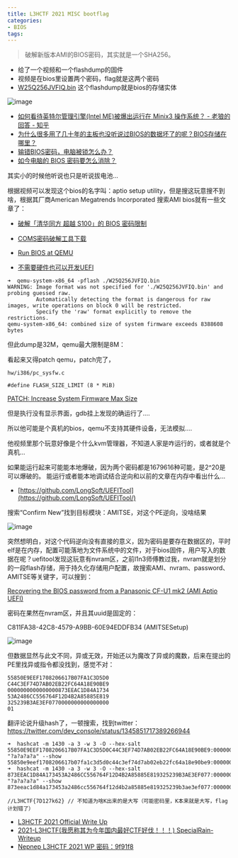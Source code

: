 ```yaml
---
title: L3HCTF 2021 MISC bootflag
categories:
- BIOS
tags: 
---
```


> 破解新版本AMI的BIOS密码，其实就是一个SHA256。

- 给了一个视频和一个flashdump的固件
- 视频是在bios里设置两个密码，flag就是这两个密码
- [W25Q256JVFIQ.bin](https://xuanxuanblingbling.github.io/assets/attachment/l3hctf/W25Q256JVFIQ.bin) 这个flashdump就是bios的存储实体

![image](https://xuanxuanblingbling.github.io/assets/pic/l3hctf/bios.png)

- [如何看待英特尔管理引擎(Intel ME)被爆出运行在 Minix3 操作系统？ - 老狼的回答 - 知乎 ](https://www.zhihu.com/question/67749141/answer/258836782)
- [为什么很多用了几十年的主板也没听说过BIOS的数据坏了的呢？BIOS存储在哪里？](https://zhuanlan.zhihu.com/p/137947510)
- [输错BIOS密码，电脑被锁怎么办？](https://zhuanlan.zhihu.com/p/44503341)
- [如今电脑的 BIOS 密码要怎么消除？](https://www.zhihu.com/question/24963009/answer/556873968)

其实小的时候他听说也只是听说拔电池...


根据视频可以发现这个bios的名字叫：aptio setup utility，但是搜这玩意搜不到啥，根据其厂商American Megatrends Incorporated 搜索AMI bios就有一些文章了：

- [破解「清华同方 超越 S100」的 BIOS 密码限制](https://blog.hackpascal.net/2018/03/crack-bios-password-limitation-of-tsinghua-tongfang-chaoyue-s100/)



- [COMS密码破解工具下载](http://www.biosrepair.com/jb/bios1.htm)


- [Run BIOS at QEMU](https://www.bios-mods.com/forum/Thread-Run-BIOS-at-QEMU)
- [不需要硬件也可以开发UEFI](https://zhuanlan.zhihu.com/p/107360611)

```
➜  qemu-system-x86_64 -pflash ./W25Q256JVFIQ.bin
WARNING: Image format was not specified for './W25Q256JVFIQ.bin' and probing guessed raw.
         Automatically detecting the format is dangerous for raw images, write operations on block 0 will be restricted.
         Specify the 'raw' format explicitly to remove the restrictions.
qemu-system-x86_64: combined size of system firmware exceeds 8388608 bytes
```

但此dump是32M，qemu最大限制是8M：

看起来又得patch qemu，patch完了，

```
hw/i386/pc_sysfw.c

#define FLASH_SIZE_LIMIT (8 * MiB)
```



[PATCH: Increase System Firmware Max Size](https://lists.gnu.org/archive/html/qemu-devel/2020-09/msg05504.html)

但是执行没有显示界面，gdb挂上发现的确运行了....

所以他可能是个真机的bios，qemu不支持其硬件设备，无法模拟....

他视频里那个玩意好像是个什么kvm管理器，不知道人家是咋运行的，或者就是个真机...

如果能运行起来可能能本地爆破，因为两个密码都是1679616种可能，是2^20是可以爆破的。
能运行或者能本地调试结合逆向和以前的文章在内存中看出什么...

- [https://github.com/LongSoft/UEFITool](https://github.com/LongSoft/UEFITool/)

搜索“Confirm New”找到目标模块：AMITSE，对这个PE逆向，没啥结果

![image](https://xuanxuanblingbling.github.io/assets/pic/l3hctf/pe.png)

突然想明白，对这个代码逆向没有直接的意义，因为密码是要存在数据区的，平时elf是在内存，配置可能落地为文件系统中的文件，对于bios固件，用户写入的数据在呢？uefitool发现这玩意有nvram区，之前l1n3师傅教过我，nvram就是划分的一段flash存储，用于持久化存储用户配置，故搜索AMI、nvram、password、AMITSE等关键字，可以搜到：

[Recovering the BIOS password from a Panasonic CF-U1 mk2 (AMI Aptio UEFI)](https://gist.github.com/en4rab/550880c099b5194fbbf3039e3c8ab6fd)


密码在果然在nvram区，并且其uuid是固定的：

C811FA38-42C8-4579-A9BB-60E94EDDFB34 (AMITSESetup)

![image](https://xuanxuanblingbling.github.io/assets/pic/l3hctf/hash.png)

但数据显然与此文不同，异或无效，开始还以为魔改了异或的魔数，后来在提出的PE里找异或指令都没找到，感觉不对：

```
55850E9EEF1708206617B07FA1C3D5D0
C44C3EF74D7AB02EB22FC64A18E90BE9
0000000000000000873EEAC1D84A1734
53A2486CC556764F12D4B2A85885E819
325239B3AE3EF0770000000000000000
01
```

翻评论说升级hash了，一顿搜索，找到twitter：
https://twitter.com/dev_console/status/1345851717389266944

```
➜  hashcat -m 1430 -a 3 -w 3 -O --hex-salt 55850E9EEF1708206617B07FA1C3D5D0C44C3EF74D7AB02EB22FC64A18E90BE9:0000000000000000000000000000000000000000000000000000000000000000 "?a?a?a?a" --show
55850e9eef1708206617b07fa1c3d5d0c44c3ef74d7ab02eb22fc64a18e90be9:0000000000000000000000000000000000000000000000000000000000000000:7K62
➜  hashcat -m 1430 -a 3 -w 3 -O --hex-salt 873EEAC1D84A173453A2486CC556764F12D4B2A85885E819325239B3AE3EF077:0000000000000000000000000000000000000000000000000000000000000000 "?a?a?a?a" --show
873eeac1d84a173453a2486cc556764f12d4b2a85885e819325239b3ae3ef077:0000000000000000000000000000000000000000000000000000000000000000:7D12

//L3HCTF{7D127k62} // 不知道为啥K出来的是大写（可能密码里，K本来就是大写，flag计划错了）
```


- [L3HCTF 2021 Official Write Up](https://hust-l3hsec.feishu.cn/docs/doccniAzQvQixcSUF5f4tXMLHdc#A9xQUJ)
- [2021-L3HCTF(我愿称其为今年国内最好CTF好伐！！！) SpecialRain-Writeup](http://xibai.xyz/2021/11/15/2021-L3HCTF/)
- [Nepnep L3HCTF 2021 WP 密码：9f91f8](https://share.weiyun.com/qpI3UMnk)